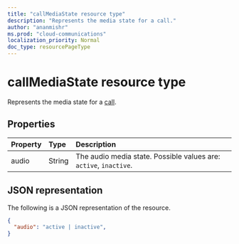 ```yaml
---
title: "callMediaState resource type"
description: "Represents the media state for a call."
author: "ananmishr"
ms.prod: "cloud-communications"
localization_priority: Normal
doc_type: resourcePageType
---
```


# callMediaState resource type


Represents the media state for a [call](call.md).

## Properties

| Property            | Type    | Description                                                                    |
|:--------------------|:--------|:-------------------------------------------------------------------------------|
| audio           | String  | The audio media state. Possible values are: `active`, `inactive`. |

## JSON representation

The following is a JSON representation of the resource.

<!-- {
  "blockType": "resource",
  "optionalProperties": [

  ],
  "@odata.type": "microsoft.graph.callMediaState"
}-->
```json
{
  "audio": "active | inactive",
}
```

<!-- uuid: 8fcb5dbc-d5aa-4681-8e31-b001d5168d79
2015-10-25 14:57:30 UTC -->
<!-- {
  "type": "#page.annotation",
  "description": "callMediaState resource",
  "keywords": "",
  "section": "documentation",
  "tocPath": ""
}-->
